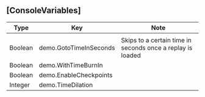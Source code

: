 ## [ConsoleVariables]

| Type | Key | Note |
| - | - | - |
| | | |
| Boolean | demo.GotoTimeInSeconds | Skips to a certain time in seconds once a replay is loaded |
| Boolean | demo.WithTimeBurnIn | |
| Boolean | demo.EnableCheckpoints | |
| Integer | demo.TimeDilation | |
